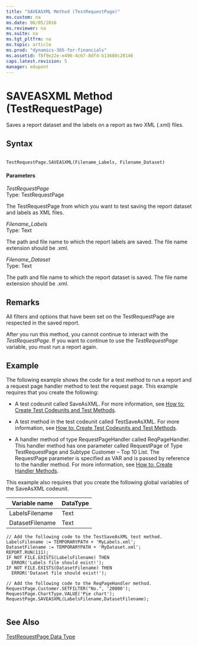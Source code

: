```yaml
---
title: "SAVEASXML Method (TestRequestPage)"
ms.custom: na
ms.date: 06/05/2016
ms.reviewer: na
ms.suite: na
ms.tgt_pltfrm: na
ms.topic: article
ms.prod: "dynamics-365-for-financials"
ms.assetid: f8f9e22e-e496-4c67-8dfd-b13680c28146
caps.latest.revision: 5
manager: edupont
---
```

# SAVEASXML Method (TestRequestPage)
Saves a report dataset and the labels on a report as two XML \(.xml\) files.  
  
## Syntax  
  
```  
  
TestRequestPage.SAVEASXML(Filename_Labels, Filename_Dataset)  
```  
  
#### Parameters  
 *TestRequestPage*  
 Type: TestRequestPage  
  
 The TestRequestPage from which you want to test saving the report dataset and labels as XML files.  
  
 *Filename\_Labels*  
 Type: Text  
  
 The path and file name to which the report labels are saved. The file name extension should be .xml.  
  
 *Filename\_Dataset*  
 Type: Text  
  
 The path and file name to which the report dataset is saved. The file name extension should be .xml.  
  
## Remarks  
 All filters and options that have been set on the TestRequestPage are respected in the saved report.  
  
 After you run this method, you cannot continue to interact with the *TestRequestPage*. If you want to continue to use the *TestRequestPage* variable, you must run a report again.  
  
## Example  
 The following example shows the code for a test method to run a report and a request page handler method to test the request page. This example requires that you create the following:  
  
-   A test codeunit called SaveAsXML. For more information, see [How to: Create Test Codeunits and Test Methods](devenv-How-to--Create-Test-Codeunits-and-Test-Methods.md).  
  
-   A test method in the test codeunit called TestSaveAsXML. For more information, see [How to: Create Test Codeunits and Test Methods](devenv-How-to--Create-Test-Codeunits-and-Test-Methods.md).  
  
-   A handler method of type RequestPageHandler called ReqPageHandler. This handler method has one parameter called RequestPage of Type TestRequestPage and Subtype Customer – Top 10 List. The RequestPage parameter is specified as VAR and is passed by reference to the handler method. For more information, see [How to: Create Handler Methods](devenv-How-to--Create-Handler-Methods.md).  
  
 This example also requires that you create the following global variables of the SaveAsXML codeunit.  
  
|Variable name|DataType|  
|-------------------|--------------|  
|LabelsFilename|Text|  
|DatasetFilename|Text|  
  
```  
// Add the following code to the TestSaveAsXML test method.  
LabelsFilename := TEMPORARYPATH + 'MyLabels.xml';  
DatasetFilename := TEMPORARYPATH + 'MyDataset.xml';  
REPORT.RUN(111);  
IF NOT FILE.EXISTS(LabelsFilename) THEN  
  ERROR('Labels file should exist!');  
IF NOT FILE.EXISTS(DatasetFilename) THEN  
  ERROR('Dataset file should exist!');  
  
// Add the following code to the ReqPageHandler method.  
RequestPage.Customer.SETFILTER("No.", '20000');  
RequestPage.ChartType.VALUE('Pie chart');  
RequestPage.SAVEASXML(LabelsFilename,DatasetFilename);  
  
```  
  
## See Also  
 [TestRequestPage Data Type](../datatypes/devenv-TestRequestPage-Data-Type.md)